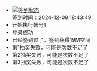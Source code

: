 - [![签到状态](https://github.com/li5bo5/Cloud189-Actions/actions/workflows/main.yml/badge.svg?branch=main)](https://github.com/li5bo5/Cloud189-Actions/actions/workflows/main.yml) <br> 签到时间：2024-12-09 18:43:49
- 开始执行帐号1
- 登录成功
- 已经签到过了，签到获得19M空间
- 第1抽奖失败，可能是次数不足了
- 第2抽奖失败，可能是次数不足了
- 第3抽奖失败，可能是次数不足了
